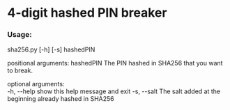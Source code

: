 # 4-digit hashed PIN breaker

### Usage:
sha256.py [-h] [-s] hashedPIN

positional arguments:
  hashedPIN             The PIN hashed in SHA256 that you want to break.

optional arguments: <br />
  -h, --help            show this help message and exit
  -s, --salt            The salt added at the beginning already hashed in SHA256
